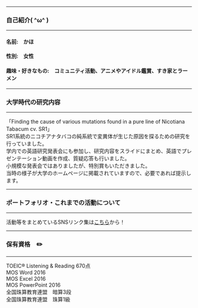 ----------------------
### 自己紹介( ^ω^ )
----------------------
#### 名前:　かほ <br>
#### 性別:　女性<br>
#### 趣味・好きなもの:　コミュニティ活動、アニメやアイドル鑑賞、すき家とラーメン<br>

-------------------------------------------------------------------------
### 大学時代の研究内容
-------------------------------------------------------------------------
「Finding the cause of various mutations found in a pure line of Nicotiana Tabacum cv. SR1」<br>
SR1系統のニコチアナタバコの純系統で変異体が生じた原因を探るための研究を行っていました。<br>
学内での英語研究発表会にも参加し、研究内容をスライドにまとめ、英語でプレゼンテーション動画を作成、質疑応答も行いました。<br>
小規模な発表会ではありましたが、特別賞もいただきました。<br>
当時の様子が大学のホームページに掲載されていますので、必要であれば提示します。

-------------------------------------------------------------------------
### ポートフォリオ・これまでの活動について
-------------------------------------------------------------------------
活動等をまとめているSNSリンク集は<a href="https://lit.link/kaho1009">こちら</a>から！

-------------------------------------------------------------------------
### 保有資格　✏️
-------------------------------------------------------------------------
TOEIC® Listening & Reading 670点<br>
MOS Word 2016<br>
MOS Excel 2016<br>
MOS PowerPoint 2016<br>
全国珠算教育連盟　暗算3段<br>
全国珠算教育連盟　珠算1級



